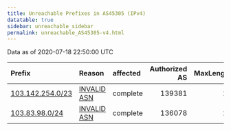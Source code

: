 ```yaml
---
title: Unreachable Prefixes in AS45305 (IPv4)
datatable: true
sidebar: unreachable_sidebar
permalink: unreachable_AS45305-v4.html
---
```


Data as of 2020-07-18 22:50:00 UTC


<div class="datatable-begin"></div>

| Prefix                                                     | Reason                                                                                                  | affected   |   Authorized AS |   MaxLength | Anchor                                       |   unreachable /24s |
|:-----------------------------------------------------------|:--------------------------------------------------------------------------------------------------------|:-----------|----------------:|------------:|:---------------------------------------------|-------------------:|
| [103.142.254.0/23](https://stat.ripe.net/103.142.254.0/23) | [INVALID ASN](https://rpki-validator.ripe.net/announcement-preview?asn=AS45305&prefix=103.142.254.0/23) | complete   |          139381 |          24 | [APNIC](unreachable_APNIC_RPKI_Root-v4.html) |                  2 |
| [103.83.98.0/24](https://stat.ripe.net/103.83.98.0/24)     | [INVALID ASN](https://rpki-validator.ripe.net/announcement-preview?asn=AS45305&prefix=103.83.98.0/24)   | complete   |          136078 |          24 | [APNIC](unreachable_APNIC_RPKI_Root-v4.html) |                  1 |

<div class="datatable-end"></div>